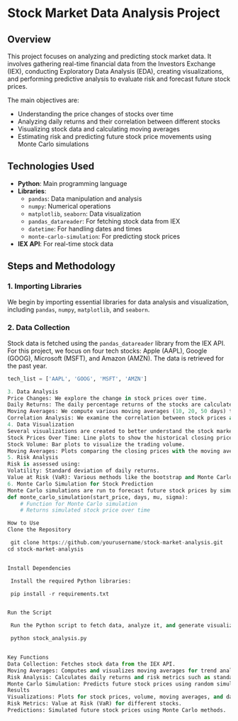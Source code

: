 
# Stock Market Data Analysis Project

## Overview

This project focuses on analyzing and predicting stock market data. It involves gathering real-time financial data from the Investors Exchange (IEX), conducting Exploratory Data Analysis (EDA), creating visualizations, and performing predictive analysis to evaluate risk and forecast future stock prices.

The main objectives are:
- Understanding the price changes of stocks over time
- Analyzing daily returns and their correlation between different stocks
- Visualizing stock data and calculating moving averages
- Estimating risk and predicting future stock price movements using Monte Carlo simulations

## Technologies Used
- **Python**: Main programming language
- **Libraries**: 
  - `pandas`: Data manipulation and analysis
  - `numpy`: Numerical operations
  - `matplotlib`, `seaborn`: Data visualization
  - `pandas_datareader`: For fetching stock data from IEX
  - `datetime`: For handling dates and times
  - `monte-carlo-simulation`: For predicting stock prices
- **IEX API**: For real-time stock data

## Steps and Methodology

### 1. Importing Libraries
We begin by importing essential libraries for data analysis and visualization, including `pandas`, `numpy`, `matplotlib`, and `seaborn`.

### 2. Data Collection
Stock data is fetched using the `pandas_datareader` library from the IEX API. For this project, we focus on four tech stocks: Apple (AAPL), Google (GOOG), Microsoft (MSFT), and Amazon (AMZN). The data is retrieved for the past year.

```python
tech_list = ['AAPL', 'GOOG', 'MSFT', 'AMZN']

3. Data Analysis
Price Changes: We explore the change in stock prices over time.
Daily Returns: The daily percentage returns of the stocks are calculated using pct_change().
Moving Averages: We compute various moving averages (10, 20, 50 days) to identify stock trends.
Correlation Analysis: We examine the correlation between stock prices and daily returns.
4. Data Visualization
Several visualizations are created to better understand the stock market data:
Stock Prices Over Time: Line plots to show the historical closing prices.
Stock Volume: Bar plots to visualize the trading volume.
Moving Averages: Plots comparing the closing prices with the moving averages.
5. Risk Analysis
Risk is assessed using:
Volatility: Standard deviation of daily returns.
Value at Risk (VaR): Various methods like the bootstrap and Monte Carlo simulations are used to estimate potential losses at a given confidence level.
6. Monte Carlo Simulation for Stock Prediction
Monte Carlo simulations are run to forecast future stock prices by simulating a large number of possible price paths based on geometric Brownian motion (GBM).
def monte_carlo_simulation(start_price, days, mu, sigma):
    # Function for Monte Carlo simulation
    # Returns simulated stock price over time

How to Use
Clone the Repository

 git clone https://github.com/yourusername/stock-market-analysis.git
cd stock-market-analysis


Install Dependencies

 Install the required Python libraries:

 pip install -r requirements.txt


Run the Script

 Run the Python script to fetch data, analyze it, and generate visualizations:

 python stock_analysis.py


Key Functions
Data Collection: Fetches stock data from the IEX API.
Moving Averages: Computes and visualizes moving averages for trend analysis.
Risk Analysis: Calculates daily returns and risk metrics such as standard deviation and Value at Risk (VaR).
Monte Carlo Simulation: Predicts future stock prices using random simulations.
Results
Visualizations: Plots for stock prices, volume, moving averages, and daily returns.
Risk Metrics: Value at Risk (VaR) for different stocks.
Predictions: Simulated future stock prices using Monte Carlo methods.

